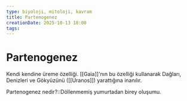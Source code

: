 ```yaml
---
type: biyoloji, mitoloji, kavram
title: Partenogenez
creationDate: 2025-10-13 18:00
tags:
---
```


# Partenogenez

Kendi kendine üreme özelliği. [[Gaia]]'nın bu özelliği kullanarak Dağları, Denizleri ve Gökyüzünü ([[Uranos]]) yarattığına inanılır. 


Partenogenez nedir?::Döllenmemiş yumurtadan birey oluşumu.